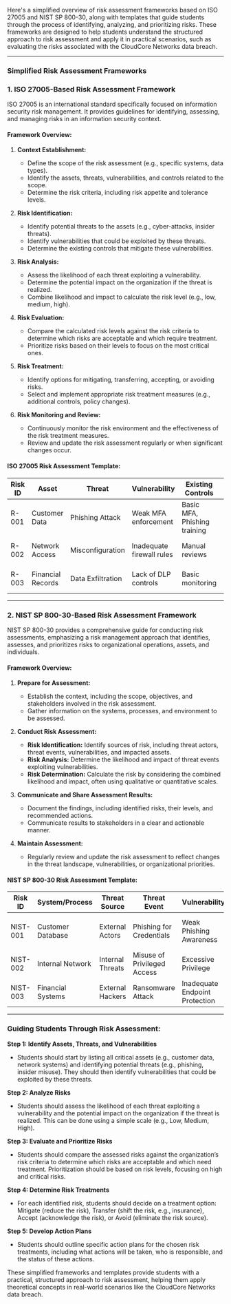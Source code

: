 Here's a simplified overview of risk assessment frameworks based on ISO 27005 and NIST SP 800-30, along with templates that guide students through the process of identifying, analyzing, and prioritizing risks. These frameworks are designed to help students understand the structured approach to risk assessment and apply it in practical scenarios, such as evaluating the risks associated with the CloudCore Networks data breach.

---

### **Simplified Risk Assessment Frameworks**

### **1. ISO 27005-Based Risk Assessment Framework**

ISO 27005 is an international standard specifically focused on information security risk management. It provides guidelines for identifying, assessing, and managing risks in an information security context.

#### **Framework Overview:**

1. **Context Establishment:**
   - Define the scope of the risk assessment (e.g., specific systems, data types).
   - Identify the assets, threats, vulnerabilities, and controls related to the scope.
   - Determine the risk criteria, including risk appetite and tolerance levels.

2. **Risk Identification:**
   - Identify potential threats to the assets (e.g., cyber-attacks, insider threats).
   - Identify vulnerabilities that could be exploited by these threats.
   - Determine the existing controls that mitigate these vulnerabilities.

3. **Risk Analysis:**
   - Assess the likelihood of each threat exploiting a vulnerability.
   - Determine the potential impact on the organization if the threat is realized.
   - Combine likelihood and impact to calculate the risk level (e.g., low, medium, high).

4. **Risk Evaluation:**
   - Compare the calculated risk levels against the risk criteria to determine which risks are acceptable and which require treatment.
   - Prioritize risks based on their levels to focus on the most critical ones.

5. **Risk Treatment:**
   - Identify options for mitigating, transferring, accepting, or avoiding risks.
   - Select and implement appropriate risk treatment measures (e.g., additional controls, policy changes).

6. **Risk Monitoring and Review:**
   - Continuously monitor the risk environment and the effectiveness of the risk treatment measures.
   - Review and update the risk assessment regularly or when significant changes occur.

#### **ISO 27005 Risk Assessment Template:**

| **Risk ID** | **Asset**        | **Threat**                | **Vulnerability**           | **Existing Controls**       | **Likelihood** | **Impact** | **Risk Level** | **Treatment Option**     | **Responsible** | **Status** |
|-------------|------------------|---------------------------|-----------------------------|-----------------------------|----------------|------------|----------------|--------------------------|-----------------|------------|
| R-001       | Customer Data    | Phishing Attack           | Weak MFA enforcement        | Basic MFA, Phishing training | High           | High       | High           | Strengthen MFA, Enhance Training | CISO            | In Progress |
| R-002       | Network Access   | Misconfiguration          | Inadequate firewall rules   | Manual reviews               | Medium         | High       | Medium         | Automate configuration reviews | IT Manager       | Planned    |
| R-003       | Financial Records | Data Exfiltration        | Lack of DLP controls        | Basic monitoring             | High           | Very High  | Critical       | Implement advanced DLP      | Security Team    | Not Started|

---

### **2. NIST SP 800-30-Based Risk Assessment Framework**

NIST SP 800-30 provides a comprehensive guide for conducting risk assessments, emphasizing a risk management approach that identifies, assesses, and prioritizes risks to organizational operations, assets, and individuals.

#### **Framework Overview:**

1. **Prepare for Assessment:**
   - Establish the context, including the scope, objectives, and stakeholders involved in the risk assessment.
   - Gather information on the systems, processes, and environment to be assessed.

2. **Conduct Risk Assessment:**
   - **Risk Identification:** Identify sources of risk, including threat actors, threat events, vulnerabilities, and impacted assets.
   - **Risk Analysis:** Determine the likelihood and impact of threat events exploiting vulnerabilities.
   - **Risk Determination:** Calculate the risk by considering the combined likelihood and impact, often using qualitative or quantitative scales.

3. **Communicate and Share Assessment Results:**
   - Document the findings, including identified risks, their levels, and recommended actions.
   - Communicate results to stakeholders in a clear and actionable manner.

4. **Maintain Assessment:**
   - Regularly review and update the risk assessment to reflect changes in the threat landscape, vulnerabilities, or organizational priorities.

#### **NIST SP 800-30 Risk Assessment Template:**

| **Risk ID** | **System/Process** | **Threat Source** | **Threat Event**           | **Vulnerability**           | **Impact**  | **Likelihood** | **Risk Score** | **Risk Response**       | **Action Plan**             | **Owner**     |
|-------------|--------------------|-------------------|----------------------------|-----------------------------|-------------|----------------|----------------|-------------------------|-----------------------------|---------------|
| NIST-001    | Customer Database  | External Actors   | Phishing for Credentials   | Weak Phishing Awareness     | High        | Likely         | High           | Mitigate                | Improve training, Enhance MFA | Security Team |
| NIST-002    | Internal Network   | Internal Threats  | Misuse of Privileged Access | Excessive Privilege         | Medium      | Possible       | Medium         | Mitigate                | Conduct access reviews       | IT Manager    |
| NIST-003    | Financial Systems  | External Hackers  | Ransomware Attack          | Inadequate Endpoint Protection | Very High | Unlikely       | High           | Transfer (Insurance)    | Improve endpoint security    | CISO          |

---

### **Guiding Students Through Risk Assessment:**

**Step 1: Identify Assets, Threats, and Vulnerabilities**
- Students should start by listing all critical assets (e.g., customer data, network systems) and identifying potential threats (e.g., phishing, insider misuse). They should then identify vulnerabilities that could be exploited by these threats.

**Step 2: Analyze Risks**
- Students should assess the likelihood of each threat exploiting a vulnerability and the potential impact on the organization if the threat is realized. This can be done using a simple scale (e.g., Low, Medium, High).

**Step 3: Evaluate and Prioritize Risks**
- Students should compare the assessed risks against the organization’s risk criteria to determine which risks are acceptable and which need treatment. Prioritization should be based on risk levels, focusing on high and critical risks.

**Step 4: Determine Risk Treatments**
- For each identified risk, students should decide on a treatment option: Mitigate (reduce the risk), Transfer (shift the risk, e.g., insurance), Accept (acknowledge the risk), or Avoid (eliminate the risk source).

**Step 5: Develop Action Plans**
- Students should outline specific action plans for the chosen risk treatments, including what actions will be taken, who is responsible, and the status of these actions.

These simplified frameworks and templates provide students with a practical, structured approach to risk assessment, helping them apply theoretical concepts in real-world scenarios like the CloudCore Networks data breach.